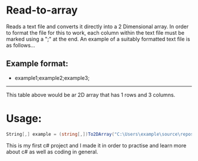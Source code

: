 # Read-to-array
Reads a text file and converts it directly into a 2 Dimensional array.
In order to format the file for this to work, each column within the text file must be marked using a ";" at the end.
An example of a suitably formatted text file is as follows...

Example format:
----------------------------------------
- example1;example2;example3;
----------------------------------------
This table above would be ar 2D array that has 1 rows and 3 columns.

# Usage:
```c#
String[,] example = (string[,])To2DArray("C:\Users\example\source\repos\files\example.txt")
```
This is my first c# project and I made it in order to practise and learn more about c# as well as coding in general.
